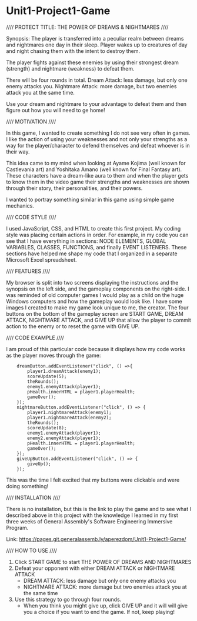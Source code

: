 # Unit1-Project1-Game


//// PROTECT TITLE: THE POWER OF DREAMS & NIGHTMARES ////

Synopsis: 
The player is transferred into a peculiar realm between dreams and 
nightmares one day in their sleep.  Player wakes up to creatures of
day and night chasing them with the intent to destroy them.

The player fights against these enemies by using their strongest dream (strength)
and nightmare (weakness) to defeat them.

There will be four rounds in total.
Dream Attack: less damage, but only one enemy attacks you.
Nightmare Attack: more damage, but two enemies attack you at the same time.

Use your dream and nightmare to your advantage to defeat them and then figure out
how you will need to ge home!


//// MOTIVATION ////

In this game, I wanted to create something I do not see very often in games. I like the action of using your weaknesses and not only your strengths as a way for the player/character to defend themselves and defeat whoever is in their way.

This idea came to my mind when looking at Ayame Kojima (well known for 
Castlevania art) and Yoshitaka Amano (well known for Final Fantasy art). 
These characters have a dream-like aura to them and when the player
gets to know them in the video game their strengths and weaknesses are shown
through their story, their personalities, and their powers. 

I wanted to portray something similar in this game using simple game mechanics.

//// CODE STYLE ////

I used JavaScript, CSS, and HTML to create this first project. My coding style 
was placing certain actions in order. For example, in my code you can see that I have everything in sections: NODE ELEMENTS, GLOBAL VARIABLES, CLASSES, FUNCTIONS, and finally EVENT LISTENERS. These sections have helped me shape my code that I organized in a separate Microsoft Excel spreadsheet. 

//// FEATURES ////

My browser is split into two screens displaying the instructions and the synopsis on the left side, and the gameplay components on the right-side. I was reminded of old computer games I would play as a child on the huge Windows computers and how the gameplay would look like. I have some images I created to make my game look unique to me, the creator. The four buttons on the bottom of the gameplay screen are START GAME, DREAM ATTACK, NIGHTMARE ATTACK, and GIVE UP that allow the player to commit action to the enemy or to reset the game with GIVE UP. 

//// CODE EXAMPLE ////

I am proud of this particular code because it displays how my code works as the player moves through the game: 

        dreamButton.addEventListener("click", () =>{
            player1.dreamAttack(enemy1);
            scoreUpdate(5);
            theRounds();
            enemy1.enemyAttack(player1);
            pHealth.innerHTML = player1.playerHealth;
            gameOver();
        });
        nightmareButton.addEventListener("click", () => {
            player1.nightmareAttack(enemy1);
            player1.nightmareAttack(enemy2);
            theRounds();
            scoreUpdate(8);
            enemy1.enemyAttack(player1);
            enemy2.enemyAttack(player1);
            pHealth.innerHTML = player1.playerHealth;
            gameOver();
        });
        giveUpButton.addEventListener("click", () => {
            giveUp(); 
        });
    
This was the time I felt excited that my buttons were clickable and were doing something!

//// INSTALLATION ////

There is no installation, but this is the link to play the game and to see
what I described above in this project with the knowledge I learned in my 
first three weeks of General Assembly's Software Engineering Immersive Program.

Link: https://pages.git.generalassemb.ly/aperezdom/Unit1-Project1-Game/

//// HOW TO USE ////

1. Click START GAME to start THE POWER OF DREAMS AND NIGHTMARES
2. Defeat your opponent with either DREAM ATTACK or NIGHTMARE ATTACK
    - DREAM ATTACK: less damage but only one enemy attacks you
    - NIGHTMARE ATTACK: more damage but two enemies attack you at the same time
3. Use this strategy to go through four rounds. 
    - When you think you might give up, click GIVE UP and it will will give you a choice if you want to end the game. If not, keep playing!

